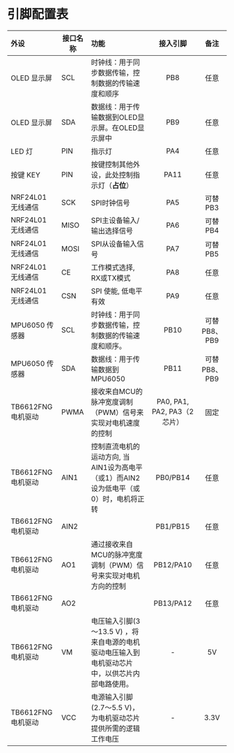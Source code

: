# 引脚配置表

| 外设               | 接口名称 | 功能                                                         |          接入引脚           |     备注     |
| :----------------- | -------- | :----------------------------------------------------------- | :-------------------------: | :----------: |
| OLED 显示屏        | SCL      | 时钟线：用于同步数据传输，控制数据的传输速度和顺序           |             PB8             |     任意     |
| OLED 显示屏        | SDA      | 数据线：用于传输数据到OLED显示屏。在OLED显示屏中             |             PB9             |     任意     |
| LED 灯             | PIN      | 指示灯                                                       |             PA4             |     任意     |
| 按键 KEY           | PIN      | 按键控制其他外设，此处控制指示灯（**占位**）                 |            PA11             |     任意     |
| NRF24L01 无线通信  | SCK      | SPI时钟信号                                                  |             PA5             |   可替PB3    |
| NRF24L01 无线通信  | MISO     | SPI主设备输入/输出选择信号                                   |             PA6             |   可替PB4    |
| NRF24L01 无线通信  | MOSI     | SPI从设备输入信号                                            |             PA7             |   可替PB5    |
| NRF24L01 无线通信  | CE       | 工作模式选择, RX或TX模式                                     |             PA8             |     任意     |
| NRF24L01 无线通信  | CSN      | SPI 使能, 低电平有效                                         |             PA9             |     任意     |
| MPU6050 传感器     | SCL      | 时钟线：用于同步数据传输，控制数据的传输速度和顺序。         |            PB10             | 可替PB8、PB9 |
| MPU6050 传感器     | SDA      | 数据线：用于传输数据到 MPU6050                               |            PB11             | 可替PB8、PB9 |
| TB6612FNG 电机驱动 | PWMA     | 接收来自MCU的脉冲宽度调制（PWM）信号来实现对电机速度的控制   | PA0, PA1, PA2, PA3（2芯片） |     固定     |
| TB6612FNG 电机驱动 | AIN1     | 控制直流电机的运动方向, 当AIN1设为高电平（或1）而AIN2设为低电平（或0）时，电机将正转 |          PB0/PB14           |     任意     |
| TB6612FNG 电机驱动 | AIN2     |                                                              |          PB1/PB15           |     任意     |
| TB6612FNG 电机驱动 | AO1      | 通过接收来自MCU的脉冲宽度调制（PWM）信号来实现对电机方向的控制 |          PB12/PA10          |     任意     |
| TB6612FNG 电机驱动 | AO2      |                                                              |          PB13/PA12          |     任意     |
| TB6612FNG 电机驱动 | VM       | 电压输入引脚(3～13.5 V) ，将来自电源的电机驱动电压输入到电机驱动芯片中，以供芯片内部电路使用。 |              -              |      5V      |
| TB6612FNG 电机驱动 | VCC      | 电源输入引脚(2.7～5.5 V)，为电机驱动芯片提供所需的逻辑工作电压 |              -              |     3.3V     |





